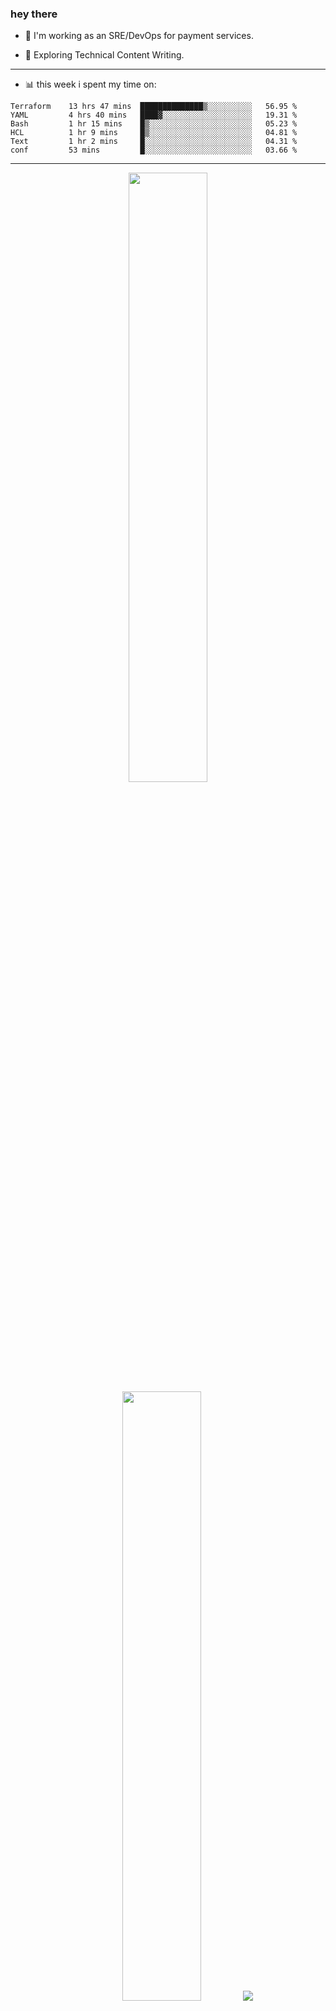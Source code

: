 ### hey there 

- :telescope: I'm working as an SRE/DevOps for payment services.

- :seedling: Exploring Technical Content Writing.

---

- :bar_chart: this week i spent my time on:

<!--START_SECTION:waka-->

```text
Terraform    13 hrs 47 mins  ██████████████▒░░░░░░░░░░   56.95 %
YAML         4 hrs 40 mins   ████▓░░░░░░░░░░░░░░░░░░░░   19.31 %
Bash         1 hr 15 mins    █▒░░░░░░░░░░░░░░░░░░░░░░░   05.23 %
HCL          1 hr 9 mins     █▒░░░░░░░░░░░░░░░░░░░░░░░   04.81 %
Text         1 hr 2 mins     █░░░░░░░░░░░░░░░░░░░░░░░░   04.31 %
conf         53 mins         █░░░░░░░░░░░░░░░░░░░░░░░░   03.66 %
```

<!--END_SECTION:waka-->

---

<p align="center">
  <img height="50%" width="auto" src ="https://github-readme-stats.vercel.app/api?username=chcdc&show_icons=true&count_private=true&theme=darcula&hide_border=true&hide=issues,contribs&bg_color=00000000">
  <img height="50%" width="auto" src ="https://github-readme-stats.vercel.app/api/top-langs/?username=chcdc&layout=compact&hide_border=true&theme=darcula&bg_color=00000000&langs_count=6&hide=jupyter%20notebook,tex,css,php">
  <img src ="https://github-readme-streak-stats.herokuapp.com?user=chcdc&theme=darcula&hide_border=true&background=FFFFFF00">
  <br>
  <br>
</p>

---
<!--
🏢 The Office quote of day
-->

